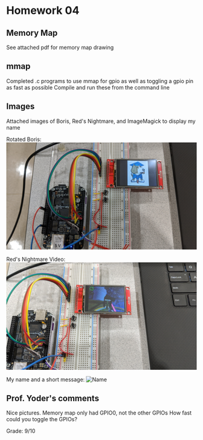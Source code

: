 # Homework 04

## Memory Map

See attached pdf for memory map drawing

## mmap
Completed .c programs to use mmap for gpio as well as toggling a gpio pin as fast as possible
Compile and run these from the command line 

## Images

Attached images of Boris, Red's Nightmare, and ImageMagick to display my name

Rotated Boris:
![Boris](https://raw.githubusercontent.com/LauIsaac/ECE434/master/hw04/IMG_20191001_120127.jpg)

Red's Nightmare Video:
![Video](https://raw.githubusercontent.com/LauIsaac/ECE434/master/hw04/IMG_20191001_120520.jpg)

My name and a short message:
![Name](https://raw.githubusercontent.com/LauIsaac/ECE434/master/hw04/00100dPORTRAIT_00100_BURST20191001121758292_COVER.jpg)


## Prof. Yoder's comments

Nice pictures.  Memory map only had GPIO0, not the other GPIOs
How fast could you toggle the GPIOs?

Grade:  9/10